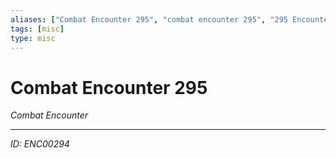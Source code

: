 ```yaml
---
aliases: ["Combat Encounter 295", "combat encounter 295", "295 Encounter Combat"]
tags: [misc]
type: misc
---
```


# Combat Encounter 295

*Combat Encounter*

---
*ID: ENC00294*